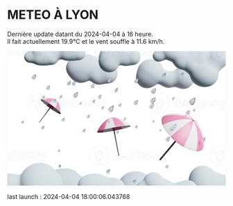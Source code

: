 # METEO À LYON

Dernière update datant du 2024-04-04 à 16 heure.  
Il fait actuellement 19.9°C et le vent souffle à 11.6 km/h.      

![](./.github/rain.png)

last launch : 2024-04-04 18:00:06.043768
